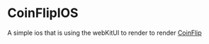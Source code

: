 # CoinFlipIOS
A simple ios that is using the webKitUI to render to render [CoinFlip](https://rtblanco.github.io/CoinFlip/) 

